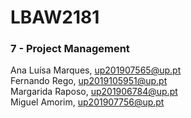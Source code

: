 # LBAW2181

### 7 - Project Management

Ana Luísa Marques, up201907565@up.pt  
Fernando Rego, up2019105951@up.pt  
Margarida Raposo, up201906784@up.pt  
Miguel Amorim, up201907756@up.pt 
